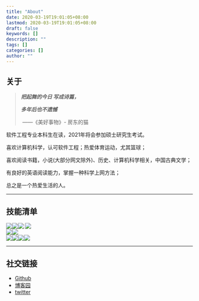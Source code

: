 ```yaml
---
title: "About"
date: 2020-03-19T19:01:05+08:00
lastmod: 2020-03-19T19:01:05+08:00
draft: false
keywords: []
description: ""
tags: []
categories: []
author: ""
---
```

## 关于

> ***把起舞的今日 写成诗篇，***
>
> ***多年后也不遗憾***
>
> ​								——《美好事物》- 房东的猫

软件工程专业本科生在读，2021年将会参加硕士研究生考试。

喜欢计算机科学，认可软件工程；热爱体育运动，尤其篮球；

喜欢阅读书籍，小说(大部分网文除外)、历史、计算机科学相关，中国古典文学；

有良好的英语阅读能力，掌握一种科学上网方法；

总之是一个热爱生活的人。

---



## 技能清单
<div style='display: flex;'>
    <img src="https://img.shields.io/badge/C%23-WPF-blue" />
	<img src="https://img.shields.io/badge/Java-Spring-brightgreen" />
	<img src="https://img.shields.io/badge/Python-Data--analysis--lib-blue" align="left" />
	<img src="https://img.shields.io/badge/JavaScript-learning-brightgreen" />
</div>
<div style='display: flex;'>
    <img src="https://img.shields.io/badge/SQL-MySQL-blue" style="display:inline;" />
	<img src="https://img.shields.io/badge/SQL-sqlite-blue" />
</div>
<div style='display: flex;'>
    <img src="https://img.shields.io/badge/Editor-VS--Code-blue" />
	<img src="https://img.shields.io/badge/IDE-VS-blue"  />
	<img src="https://img.shields.io/badge/IDE-IDEA-blue"  />
	<img src="https://img.shields.io/badge/IDE-Qt--Creator-green" />
</div>



---







## 社交链接

- [Github](https://github.com/jaywhen)
- [博客园](https://www.cnblogs.com/Jaywhen-xiang/)
- [twitter](https://twitter.com/jaywhen6)